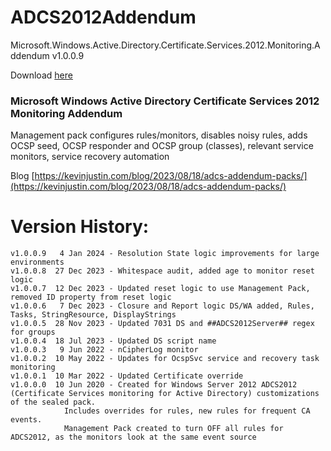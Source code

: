 # ADCS2012Addendum
Microsoft.Windows.Active.Directory.Certificate.Services.2012.Monitoring.Addendum v1.0.0.9

Download [here](https://github.com/theKevinJustin/ADCS2012Addendum/blob/main/Microsoft.Windows.Active.Directory.Certificate.Services.2012.Monitoring.Addendum.xml)

### Microsoft Windows Active Directory Certificate Services 2012 Monitoring Addendum
Management pack configures rules/monitors, disables noisy rules, adds OCSP seed, OCSP responder and OCSP group (classes), relevant service monitors, service recovery automation

Blog [https://kevinjustin.com/blog/2023/08/18/adcs-addendum-packs/](https://kevinjustin.com/blog/2023/08/18/adcs-addendum-packs/)

# Version History:
```
v1.0.0.9   4 Jan 2024 - Resolution State logic improvements for large environments
v1.0.0.8  27 Dec 2023 - Whitespace audit, added age to monitor reset logic
v1.0.0.7  12 Dec 2023 - Updated reset logic to use Management Pack, removed ID property from reset logic
v1.0.0.6   7 Dec 2023 - Closure and Report logic DS/WA added, Rules, Tasks, StringResource, DisplayStrings
v1.0.0.5  28 Nov 2023 - Updated 7031 DS and ##ADCS2012Server## regex for groups
v1.0.0.4  18 Jul 2023 - Updated DS script name
v1.0.0.3   9 Jun 2022 - nCipherLog monitor
v1.0.0.2  10 May 2022 - Updates for OcspSvc service and recovery task monitoring
v1.0.0.1  10 Mar 2022 - Updated Certificate override		  
v1.0.0.0  10 Jun 2020 - Created for Windows Server 2012 ADCS2012 (Certificate Services monitoring for Active Directory) customizations of the sealed pack.
			Includes overrides for rules, new rules for frequent CA events.
			Management Pack created to turn OFF all rules for ADCS2012, as the monitors look at the same event source
```
